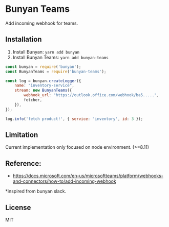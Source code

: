 # Bunyan Teams

Add incoming webhook for teams.


## Installation

1. Install Bunyan:  `yarn add bunyan`
1. Install Bunyan Teams:  `yarn add bunyan-teams`

```javascript
const bunyan = require('bunyan');
const BunyanTeams = require('bunyan-teams');

const log = bunyan.createLogger({
	name: "inventory-service",
	stream: new BunyanTeams({
		webhook_url: "https://outlook.office.com/webhook/ba5.....",
		fetcher,
	}),
});

log.info('fetch product!', { service: 'inventory', id: 3 });
```


## Limitation

Current implementation only focused on node environment. (>=8.11)


## Reference:

- https://docs.microsoft.com/en-us/microsoftteams/platform/webhooks-and-connectors/how-to/add-incoming-webhook

\*inspired from bunyan slack.


## License

MIT
